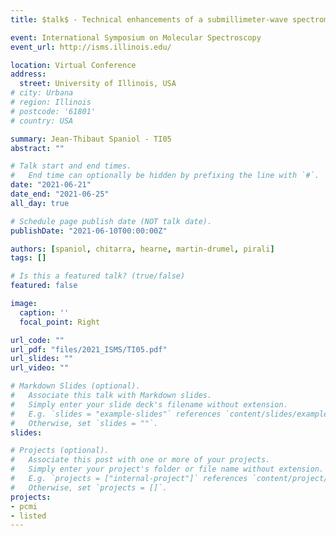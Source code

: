 ```yaml
---
title: $talk$ - Technical enhancements of a submillimeter-wave spectrometer: Laboratory detection of new lines of methanol radical derivatives

event: International Symposium on Molecular Spectroscopy
event_url: http://isms.illinois.edu/

location: Virtual Conference
address:
  street: University of Illinois, USA
# city: Urbana
# region: Illinois
# postcode: '61801'
# country: USA

summary: Jean-Thibaut Spaniol - TI05
abstract: ""

# Talk start and end times.
#   End time can optionally be hidden by prefixing the line with `#`.
date: "2021-06-21"
date_end: "2021-06-25"
all_day: true

# Schedule page publish date (NOT talk date).
publishDate: "2021-06-10T00:00:00Z"

authors: [spaniol, chitarra, hearne, martin-drumel, pirali]
tags: []

# Is this a featured talk? (true/false)
featured: false

image:
  caption: ''
  focal_point: Right

url_code: ""
url_pdf: "files/2021_ISMS/TI05.pdf"
url_slides: ""
url_video: ""

# Markdown Slides (optional).
#   Associate this talk with Markdown slides.
#   Simply enter your slide deck's filename without extension.
#   E.g. `slides = "example-slides"` references `content/slides/example-slides.md`.
#   Otherwise, set `slides = ""`.
slides:

# Projects (optional).
#   Associate this post with one or more of your projects.
#   Simply enter your project's folder or file name without extension.
#   E.g. `projects = ["internal-project"]` references `content/project/deep-learning/index.md`.
#   Otherwise, set `projects = []`.
projects:
- pcmi
- listed
---
```



